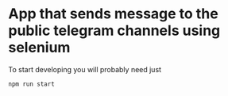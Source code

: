 # App that sends message to the public telegram channels using selenium

To start developing you will probably need just
```shell
npm run start
```
